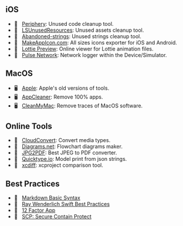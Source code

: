 ## iOS
- 🔨 &nbsp; [Periphery](https://github.com/peripheryapp/periphery): Unused code cleanup tool.
- 🔨 &nbsp; [LSUnusedResources](https://github.com/tinymind/LSUnusedResources): Unused assets cleanup tool.
- 🔨 &nbsp; [Abandoned-strings](https://github.com/ijoshsmith/abandoned-strings): Unused strings cleanup tool.
- 🔨 &nbsp; [MakeAppIcon.com](https://makeappicon.com/): All sizes icons exporter for iOS and Android.
- 🔨 &nbsp; [Lottie Preview](https://lottiefiles.com/preview): Online viewer for Lottie animation files.
- 🔨 &nbsp; [Pulse Network](https://kean.blog/post/pulse?utm_campaign=iOS%2BDev%2BWeekly&utm_medium=email&utm_source=iOS%2BDev%2BWeekly%2BIssue%2B493): Network logger within the Device/Simulator.

## MacOS 
- 🖥 &nbsp; [Apple](https://developer.apple.com/download/all/): Apple's old versions of tools.
- 🖥 &nbsp; [AppCleaner](https://freemacsoft.net/appcleaner/): Remove 100% apps.
- 🖥 &nbsp; [CleanMyMac](https://macpaw.com/cleanmymac/): Remove traces of MacOS software.

## Online Tools
- 🔨 &nbsp; [CloudConvert](https://cloudconvert.com/): Convert media types.
- 🔨 &nbsp; [Diagrams.net](https://app.diagrams.net/): Flowchart diagrams maker.
- 🔨 &nbsp; [JPG2PDF](https://jpg2pdf.com/): Best JPEG to PDF converter.
- 🔨 &nbsp; [Quicktype.io](https://app.quicktype.io/): Model print from json strings.
- 🔨 &nbsp; [xcdiff](https://github.com/bloomberg/xcdiff): xcproject comparison tool.

## Best Practices
- 📝 &nbsp; [Markdown Basic Syntax](https://www.markdownguide.org/basic-syntax/)
- 📝 &nbsp; [Ray Wenderlich Swift Best Practices](https://github.com/raywenderlich/swift-style-guide)
- 📝 &nbsp; [12 Factor App](https://12factor.net/)
- 📝 &nbsp; [SCP: Secure Contain Protect](https://owasp.org/www-pdf-archive/OWASP_SCP_Quick_Reference_Guide_v2.pdf)

<br />
